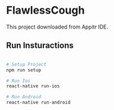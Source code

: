 # FlawlessCough

This project downloaded from Appitr IDE.

## Run Insturactions
```bash

# Setup Project
npm run setup

# Run Ios
react-native run-ios

# Run Android
react-native run-android

```
